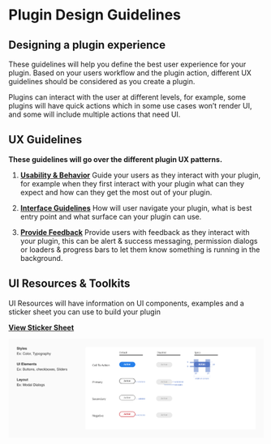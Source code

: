 # **Plugin Design Guidelines**


## Designing a plugin experience

These guidelines will help you define the best user experience for your plugin. Based on your users workflow and the plugin action, different UX guidelines should be considered as you create a plugin.
 
Plugins can interact with the user at different levels, for example, some plugins will have quick actions which in some use cases won’t render UI, and some will include multiple actions that need UI. 


## UX Guidelines

**These guidelines will go over the different plugin UX patterns.**

1. **[Usability & Behavior](./ux_guidelines/Usability_Behavior.md)**
Guide your users as they interact with your plugin, for example when they first interact with your plugin what can they expect and how can they get the most out of your plugin. 

2. **[Interface Guidelines](./ux_guidelines/Interface_Guidelines.md)**
How will user navigate your plugin, what is best entry point and what surface can your plugin can use.

3. **[Provide Feedback](./ux_guidelines/Provide_Feedback.md)**
Provide users with feedback as they interact with your plugin, this can be alert & success messaging, permission dialogs or loaders & progress bars to let them know something is running in the background. 


## UI Resources & Toolkits

UI Resources will have information on UI components, examples and a sticker sheet you can use to build your plugin 

**[View Sticker Sheet](./ui_resources/Sticker_sheet.md)**

![Ui Resources](ux_images/Style_examples.png)

